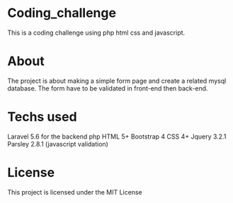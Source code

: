 # Coding_challenge

This is a coding challenge using php html css and javascript.

# About

The project is about making a simple form page and create a related mysql database.
The form have to be validated in front-end then back-end.

# Techs used

Laravel 5.6 for the backend php
HTML 5+
Bootstrap 4
CSS 4+
Jquery 3.2.1
Parsley 2.8.1 (javascript validation) 

# License

This project is licensed under the MIT License
